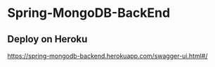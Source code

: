 # Spring-MongoDB-BackEnd

## Deploy on Heroku 
https://spring-mongodb-backend.herokuapp.com/swagger-ui.html#/
